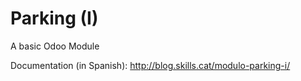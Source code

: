 # Parking (I)

A basic Odoo Module

Documentation (in Spanish): http://blog.skills.cat/modulo-parking-i/
